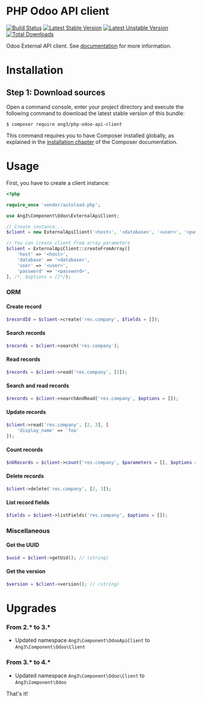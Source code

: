 PHP Odoo API client
===================

[![Build Status](https://travis-ci.org/Ang3/php-odoo-api-client.svg?branch=master)](https://travis-ci.org/Ang3/php-odoo-api-client) [![Latest Stable Version](https://poser.pugx.org/ang3/php-odoo-api-client/v/stable)](https://packagist.org/packages/ang3/php-odoo-api-client) [![Latest Unstable Version](https://poser.pugx.org/ang3/php-odoo-api-client/v/unstable)](https://packagist.org/packages/ang3/php-odoo-api-client) [![Total Downloads](https://poser.pugx.org/ang3/php-odoo-api-client/downloads)](https://packagist.org/packages/ang3/php-odoo-api-client)

Odoo External API client. See [documentation](https://www.odoo.com/documentation/12.0/webservices/odoo.html) for more information.

Installation
============

Step 1: Download sources
------------------------

Open a command console, enter your project directory and execute the
following command to download the latest stable version of this bundle:

```console
$ composer require ang3/php-odoo-api-client
```

This command requires you to have Composer installed globally, as explained
in the [installation chapter](https://getcomposer.org/doc/00-intro.md)
of the Composer documentation.

Usage
=====

First, you have to create a client instance:

```php
<?php

require_once 'vendor/autoload.php';

use Ang3\Component\Odoo\ExternalApiClient;

// Create instance...
$client = new ExternalApiClient('<host>', '<database>', '<user>', '<password>' /*, $options = []*/);

// You can create client from array parameters
$client = ExternalApiClient::createFromArray([
	'host' => '<host>',
	'database' => '<database>',
	'user' => '<user>',
	'password' => '<password>',
], /*, $options = []*/);

```

### ORM

#### Create record

```php
$recordId = $client->create('res.company', $fields = []);
```

#### Search records

```php
$records = $client->search('res.company');
```

#### Read records

```php
$records = $client->read('res.company', [2]);
```

#### Search and read records

```php
$records = $client->searchAndRead('res.company', $options = []);
```

#### Update records

```php
$client->read('res.company', [2, 3], [
	'display_name' => 'foo'
]);
```

#### Count records

```php
$nbRecords = $client->count('res.company', $parameters = [], $options = []);
```

#### Delete records

```php
$client->delete('res.company', [2, 3]);
```

#### List record fields

```php
$fields = $client->listFields('res.company', $options = []);
```

### Miscellaneous

#### Get the UUID

```php
$uuid = $client->getUid(); // (string)
```

#### Get the version

```php
$version = $client->version(); // (string)
```

Upgrades
========

### From 2.* to 3.*

- Updated namespace ```Ang3\Component\OdooApiClient``` to ```Ang3\Component\Odoo\Client```

### From 3.* to 4.*

- Updated namespace ```Ang3\Component\Odoo\Client``` to ```Ang3\Component\Odoo```

That's it!